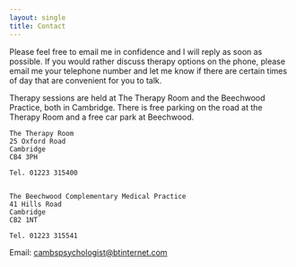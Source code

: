 ```yaml
---
layout: single
title: Contact
---
```


Please feel free to email me in confidence and I will reply as soon as possible. If you would rather discuss therapy
options on the phone, please email me your telephone number and let me know if there are certain times of day that are
convenient for you to talk.



Therapy sessions are held at The Therapy Room and the Beechwood Practice, both in Cambridge. There is free parking on
the road at the Therapy Room and a free car park at Beechwood.

    The Therapy Room
    25 Oxford Road
    Cambridge
    CB4 3PH
    
    Tel. 01223 315400


    The Beechwood Complementary Medical Practice
    41 Hills Road
    Cambridge
    CB2 1NT
    
    Tel. 01223 315541

Email: cambspsychologist@btinternet.com